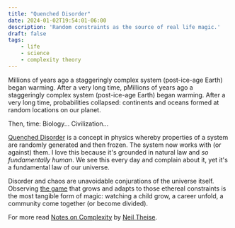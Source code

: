 ```yaml
---
title: "Quenched Disorder"
date: 2024-01-02T19:54:01-06:00
description: 'Random constraints as the source of real life magic.'
draft: false
tags:
    - life
    - science
    - complexity theory
---
```


Millions of years ago a staggeringly complex system (post-ice-age Earth) began warming. After a very long time, pMillions of years ago a staggeringly complex system (post-ice-age Earth) began warming. After a very long time, probabilities collapsed: continents and oceans formed at random locations on our planet.

Then, time: Biology... Civilization...

[Quenched Disorder](https://en.wikipedia.org/wiki/Order_and_disorder#Quenched_disorder) is a concept in physics whereby properties of a system are randomly generated and then frozen. The system now works with (or against) them. I love this because it's grounded in natural law and *so fundamentally human*. We see this every day and complain about it, yet it's a fundamental law of our universe.

Disorder and chaos are unavoidable conjurations of the universe itself. Observing [the game](https://en.wikipedia.org/wiki/Conway%27s_Game_of_Life) that grows and adapts to those ethereal constraints is the most tangible form of magic: watching a child grow, a career unfold, a community come together (or become divided).

For more read [Notes on Complexity](https://www.spiegelandgrau.com/notes-on-complexity) by [Neil Theise](https://www.neiltheiseofficial.com/).